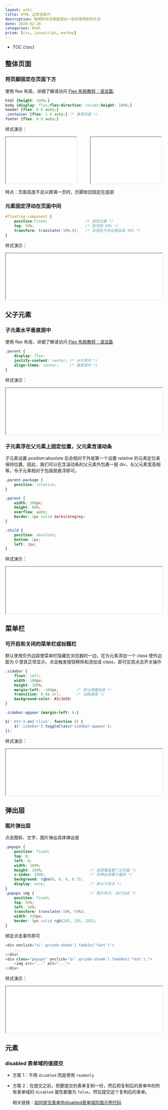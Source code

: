 ```yaml
---
layout: wiki
title: HTML 之奇淫技巧
description: 聪明的你总是能想出一些非常奇妙的方法
date: 2020-02-28
categories: Html
prism: [css, javascript, markup]
---
```


* TOC
{:toc}

## 整体页面

### 将页脚固定在页面下方

使用 flex 布局，详细了解请访问 [Flex 布局教程：语法篇](http://www.ruanyifeng.com/blog/2015/07/flex-grammar.html);

```css
html {height: 100%;}
body {display: flex;flex-direction: column;height: 100%;}
header {flex: 0 0 auto;}
.container {flex: 1 0 auto;} /* 撑满页面 */
footer {flex: 0 0 auto;}
```

样式演示：
<div style="display:flex;justify-content:space-between;margin-bottom:1em">
    <iframe src="/assets/html/Footer-stay-bottom.html" width="45%"></iframe>
    <iframe src="/assets/html/Footer-stay-bottom-2.html" width="45%"></iframe>
</div>

特点：页面高度不足以撑满一页时，页脚依旧固定在底部

### 元素固定浮动在页面中间

```css
#floating-component {
    position:fixed;                 /* 固定位置 */
    top: 50%;                       /* 距顶部 50% */
    transform: translate(-50%,0);   /* 往相反方向位移自身 50% */
}
```

样式演示：
<iframe src="/assets/html/Fixed-floating.html" width="100%"></iframe>

## 父子元素

### 子元素水平垂直居中

使用 flex 布局，详细了解请访问 [Flex 布局教程：语法篇](http://www.ruanyifeng.com/blog/2015/07/flex-grammar.html)

```css
.parent {
    display: flex;
    justify-content: center; /* 水平居中 */
    align-items: center;     /* 垂直居中 */
}
```

样式演示：
<iframe src="/assets/html/Child-absolutely-center.html" width="100%"></iframe>

### 子元素浮在父元素上固定位置，父元素含滚动条

子元素设置 position:absolute 后会相对于外层第一个设置 relative 的元素定位来保持位置，因此，我们可以在含滚动条的父元素外包裹一层 div，与父元素宽高相等，令子元素相对于包装层悬浮即可。

```css
.parent-package {
    position: relative;
}

.parent {
    width: 360px;
    height: 80%;
    overflow: auto;
    border: 2px solid darkslategrey;
}

.child {
    position: absolute;
    bottom: 2px;
    left: 2px;
}
```

样式演示：
<iframe src="/assets/html/Child-fixed-in-parent.html" width="100%"></iframe>

## 菜单栏

### 可开启和关闭的菜单栏或标题栏

默认使用负外边距使菜单栏隐藏在浏览器的一边，在为元素添加一个 class 使外边距为 0 使其正常显示，点击触发按钮移除和添加该 class，即可实现点击开关操作

```css
.sidebar {
    float: left;
    width: 100px;
    height: 100%;
    margin-left: -100px;        /* 默认隐藏自身 */
    transition: 0.8s all;       /* 动画速度 */
    background-color: #2c3e50;
}

.sidebar-appear {margin-left: 0;}
```

```javascript
$('.btn').on('click', function () {
    $('.sidebar').toggleClass('sidebar-appear');
});
```

样式演示：
<iframe src="/assets/html/Suppressible-sidebar.html" width="100%"></iframe>

## 弹出层

### 图片弹出层

点击图标、文字、图片弹出具体弹出层

```css
.popups {
    position: fixed;
    top: 0;
    left: 0;
    width: 100%;
    height: 100%;                     /* 遮罩覆盖整个父页面 */
    z-index: 2000;                    /* 将弹出层置于最前 */
    background: rgba(0, 0, 0, 0.7);
    display: none;                    /* 默认不显示 */
}
.popups img {                         /* 图片样式，自行设定 */
    position: fixed;
    top: 50%;
    left: 50%;
    transform: translate(-50%,-50%);
    width: 430px;
    border: 5px solid rgb(255, 255, 255);
}
```

绑定点击事件即可

```javascript
<div onclick="$('.qrcode-shade').fadeIn('fast')">
    ...
</div>
<div class="popups" onclick="$('.qrcode-shade').fadeOut('fast');">
    <img src="..." alt="...">
</div>
```

样式演示：
<iframe src="/assets/html/Image-popups-layer.html" width="100%"></iframe>

## 元素

### disabled 表单域的值提交

* 方案 1：不用 `disabled` 而是使用 `readonly`

* 方案 2：在提交之前，把要提交的表单复制一份，然后把复制后的表单中的所有表单域的 `disabled` 属性都置为 `false`，然后提交这个复制后的表单。

    相关链接：[如何提交表单中disabled表单域的值示例代码](https://www.jb51.net/web/94392.html)